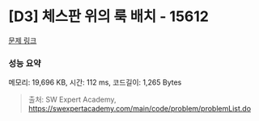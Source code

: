 # [D3] 체스판 위의 룩 배치 - 15612 

[문제 링크](https://swexpertacademy.com/main/code/problem/problemDetail.do?contestProbId=AYOBfxwaAXsDFATW) 

### 성능 요약

메모리: 19,696 KB, 시간: 112 ms, 코드길이: 1,265 Bytes



> 출처: SW Expert Academy, https://swexpertacademy.com/main/code/problem/problemList.do